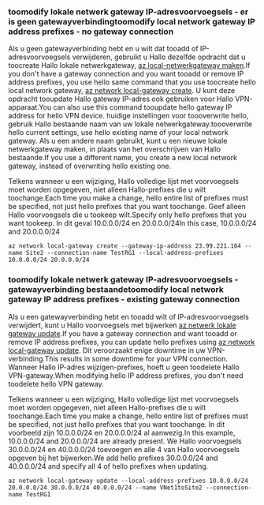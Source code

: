 ### <span data-ttu-id="df9a4-101"><a name="noconnection"></a>toomodify lokale netwerk gateway IP-adresvoorvoegsels - er is geen gatewayverbinding</span><span class="sxs-lookup"><span data-stu-id="df9a4-101"><a name="noconnection"></a>toomodify local network gateway IP address prefixes - no gateway connection</span></span>

<span data-ttu-id="df9a4-102">Als u geen gatewayverbinding hebt en u wilt dat tooadd of IP-adresvoorvoegsels verwijderen, gebruikt u Hallo dezelfde opdracht dat u toocreate Hallo lokale netwerkgateway, [az local-netwerkgateway maken](https://docs.microsoft.com/cli/azure/network/local-gateway#create).</span><span class="sxs-lookup"><span data-stu-id="df9a4-102">If you don't have a gateway connection and you want tooadd or remove IP address prefixes, you use hello same command that you use toocreate hello local network gateway, [az network local-gateway create](https://docs.microsoft.com/cli/azure/network/local-gateway#create).</span></span> <span data-ttu-id="df9a4-103">U kunt deze opdracht tooupdate Hallo gateway IP-adres ook gebruiken voor Hallo VPN-apparaat.</span><span class="sxs-lookup"><span data-stu-id="df9a4-103">You can also use this command tooupdate hello gateway IP address for hello VPN device.</span></span> <span data-ttu-id="df9a4-104">huidige instellingen voor toooverwrite hello, gebruik Hallo bestaande naam van uw lokale netwerkgateway.</span><span class="sxs-lookup"><span data-stu-id="df9a4-104">toooverwrite hello current settings, use hello existing name of your local network gateway.</span></span> <span data-ttu-id="df9a4-105">Als u een andere naam gebruikt, kunt u een nieuwe lokale netwerkgateway maken, in plaats van het overschrijven van Hallo bestaande.</span><span class="sxs-lookup"><span data-stu-id="df9a4-105">If you use a different name, you create a new local network gateway, instead of overwriting hello existing one.</span></span>

<span data-ttu-id="df9a4-106">Telkens wanneer u een wijziging, Hallo volledige lijst met voorvoegsels moet worden opgegeven, niet alleen Hallo-prefixes die u wilt toochange.</span><span class="sxs-lookup"><span data-stu-id="df9a4-106">Each time you make a change, hello entire list of prefixes must be specified, not just hello prefixes that you want toochange.</span></span> <span data-ttu-id="df9a4-107">Geef alleen Hallo voorvoegsels die u tookeep wilt.</span><span class="sxs-lookup"><span data-stu-id="df9a4-107">Specify only hello prefixes that you want tookeep.</span></span> <span data-ttu-id="df9a4-108">In dit geval 10.0.0.0/24 en 20.0.0.0/24</span><span class="sxs-lookup"><span data-stu-id="df9a4-108">In this case, 10.0.0.0/24 and 20.0.0.0/24</span></span>

```azurecli
az network local-gateway create --gateway-ip-address 23.99.221.164 --name Site2 --connection-name TestRG1 --local-address-prefixes 10.0.0.0/24 20.0.0.0/24
```

### <span data-ttu-id="df9a4-109"><a name="withconnection"></a>toomodify lokale netwerk gateway IP-adresvoorvoegsels - gatewayverbinding bestaande</span><span class="sxs-lookup"><span data-stu-id="df9a4-109"><a name="withconnection"></a>toomodify local network gateway IP address prefixes - existing gateway connection</span></span>

<span data-ttu-id="df9a4-110">Als u een gatewayverbinding hebt en tooadd wilt of IP-adresvoorvoegsels verwijdert, kunt u Hallo voorvoegsels met bijwerken [az netwerk lokale gateway update](https://docs.microsoft.com/cli/azure/network/local-gateway#update).</span><span class="sxs-lookup"><span data-stu-id="df9a4-110">If you have a gateway connection and want tooadd or remove IP address prefixes, you can update hello prefixes using [az network local-gateway update](https://docs.microsoft.com/cli/azure/network/local-gateway#update).</span></span> <span data-ttu-id="df9a4-111">Dit veroorzaakt enige downtime in uw VPN-verbinding.</span><span class="sxs-lookup"><span data-stu-id="df9a4-111">This results in some downtime for your VPN connection.</span></span> <span data-ttu-id="df9a4-112">Wanneer Hallo IP-adres wijzigen-prefixes, hoeft u geen toodelete Hallo VPN-gateway.</span><span class="sxs-lookup"><span data-stu-id="df9a4-112">When modifying hello IP address prefixes, you don't need toodelete hello VPN gateway.</span></span>

<span data-ttu-id="df9a4-113">Telkens wanneer u een wijziging, Hallo volledige lijst met voorvoegsels moet worden opgegeven, niet alleen Hallo-prefixes die u wilt toochange.</span><span class="sxs-lookup"><span data-stu-id="df9a4-113">Each time you make a change, hello entire list of prefixes must be specified, not just hello prefixes that you want toochange.</span></span> <span data-ttu-id="df9a4-114">In dit voorbeeld zijn 10.0.0.0/24 en 20.0.0.0/24 al aanwezig.</span><span class="sxs-lookup"><span data-stu-id="df9a4-114">In this example, 10.0.0.0/24 and 20.0.0.0/24 are already present.</span></span> <span data-ttu-id="df9a4-115">We Hallo voorvoegsels 30.0.0.0/24 en 40.0.0.0/24 toevoegen en alle 4 van Hallo voorvoegsels opgeven bij het bijwerken.</span><span class="sxs-lookup"><span data-stu-id="df9a4-115">We add hello prefixes 30.0.0.0/24 and 40.0.0.0/24 and specify all 4 of hello prefixes when updating.</span></span>

```azurecli
az network local-gateway update --local-address-prefixes 10.0.0.0/24 20.0.0.0/24 30.0.0.0/24 40.0.0.0/24 --name VNet1toSite2 --connection-name TestRG1
```